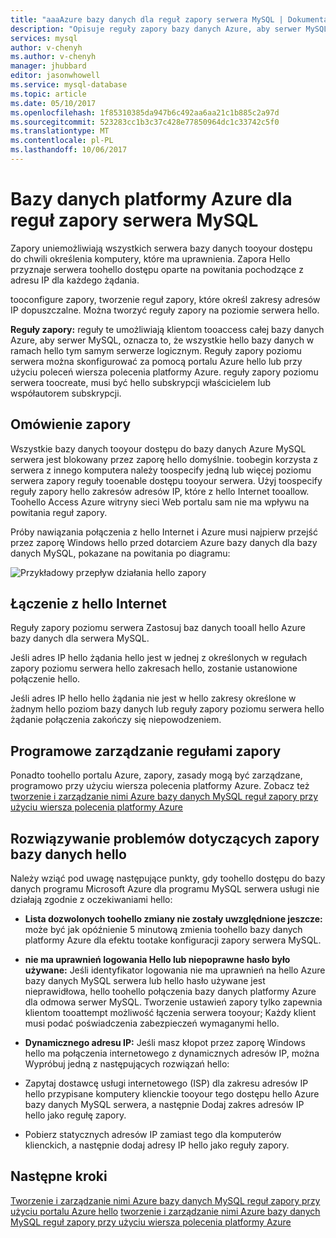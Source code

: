 ```yaml
---
title: "aaaAzure bazy danych dla reguł zapory serwera MySQL | Dokumentacja firmy Microsoft"
description: "Opisuje reguły zapory bazy danych Azure, aby serwer MySQL."
services: mysql
author: v-chenyh
ms.author: v-chenyh
manager: jhubbard
editor: jasonwhowell
ms.service: mysql-database
ms.topic: article
ms.date: 05/10/2017
ms.openlocfilehash: 1f85310385da947b6c492aa6aa21c1b885c2a97d
ms.sourcegitcommit: 523283cc1b3c37c428e77850964dc1c33742c5f0
ms.translationtype: MT
ms.contentlocale: pl-PL
ms.lasthandoff: 10/06/2017
---
```

# <a name="azure-database-for-mysql-server-firewall-rules"></a>Bazy danych platformy Azure dla reguł zapory serwera MySQL
Zapory uniemożliwiają wszystkich serwera bazy danych tooyour dostępu do chwili określenia komputery, które ma uprawnienia. Zapora Hello przyznaje serwera toohello dostępu oparte na powitania pochodzące z adresu IP dla każdego żądania.

tooconfigure zapory, tworzenie reguł zapory, które określ zakresy adresów IP dopuszczalne. Można tworzyć reguły zapory na poziomie serwera hello.

**Reguły zapory:** reguły te umożliwiają klientom tooaccess całej bazy danych Azure, aby serwer MySQL, oznacza to, że wszystkie hello bazy danych w ramach hello tym samym serwerze logicznym. Reguły zapory poziomu serwera można skonfigurować za pomocą portalu Azure hello lub przy użyciu poleceń wiersza polecenia platformy Azure. reguły zapory poziomu serwera toocreate, musi być hello subskrypcji właścicielem lub współautorem subskrypcji.

## <a name="firewall-overview"></a>Omówienie zapory
Wszystkie bazy danych tooyour dostępu do bazy danych Azure MySQL serwera jest blokowany przez zaporę hello domyślnie. toobegin korzysta z serwera z innego komputera należy toospecify jedną lub więcej poziomu serwera zapory reguły tooenable dostępu tooyour serwera. Użyj toospecify reguły zapory hello zakresów adresów IP, które z hello Internet tooallow. Toohello Access Azure witryny sieci Web portalu sam nie ma wpływu na powitania reguł zapory.

Próby nawiązania połączenia z hello Internet i Azure musi najpierw przejść przez zaporę Windows hello przed dotarciem Azure bazy danych dla bazy danych MySQL, pokazane na powitania po diagramu:

![Przykładowy przepływ działania hello zapory](./media/concepts-firewall-rules/1-firewall-concept.png)

## <a name="connecting-from-hello-internet"></a>Łączenie z hello Internet
Reguły zapory poziomu serwera Zastosuj baz danych tooall hello Azure bazy danych dla serwera MySQL.

Jeśli adres IP hello żądania hello jest w jednej z określonych w regułach zapory poziomu serwera hello zakresach hello, zostanie ustanowione połączenie hello.

Jeśli adres IP hello hello żądania nie jest w hello zakresy określone w żadnym hello poziom bazy danych lub reguły zapory poziomu serwera hello żądanie połączenia zakończy się niepowodzeniem.

## <a name="programmatically-managing-firewall-rules"></a>Programowe zarządzanie regułami zapory
Ponadto toohello portalu Azure, zapory, zasady mogą być zarządzane, programowo przy użyciu wiersza polecenia platformy Azure. Zobacz też [tworzenie i zarządzanie nimi Azure bazy danych MySQL reguł zapory przy użyciu wiersza polecenia platformy Azure](./howto-manage-firewall-using-cli.md)

## <a name="troubleshooting-hello-database-firewall"></a>Rozwiązywanie problemów dotyczących zapory bazy danych hello
Należy wziąć pod uwagę następujące punkty, gdy toohello dostępu do bazy danych programu Microsoft Azure dla programu MySQL serwera usługi nie działają zgodnie z oczekiwaniami hello:

* **Lista dozwolonych toohello zmiany nie zostały uwzględnione jeszcze:** może być jak opóźnienie 5 minutową zmienia toohello bazy danych platformy Azure dla efektu tootake konfiguracji zapory serwera MySQL.

* **nie ma uprawnień logowania Hello lub niepoprawne hasło było używane:** Jeśli identyfikator logowania nie ma uprawnień na hello Azure bazy danych MySQL serwera lub hello hasło używane jest nieprawidłowa, hello toohello połączenia bazy danych platformy Azure dla odmowa serwer MySQL. Tworzenie ustawień zapory tylko zapewnia klientom tooattempt możliwość łączenia serwera tooyour; Każdy klient musi podać poświadczenia zabezpieczeń wymaganymi hello.

* **Dynamicznego adresu IP:** Jeśli masz kłopot przez zaporę Windows hello ma połączenia internetowego z dynamicznych adresów IP, można Wypróbuj jedną z następujących rozwiązań hello:

* Zapytaj dostawcę usługi internetowego (ISP) dla zakresu adresów IP hello przypisane komputery klienckie tooyour tego dostępu hello Azure bazy danych MySQL serwera, a następnie Dodaj zakres adresów IP hello jako regułę zapory.

* Pobierz statycznych adresów IP zamiast tego dla komputerów klienckich, a następnie dodaj adresy IP hello jako reguły zapory.

## <a name="next-steps"></a>Następne kroki

[Tworzenie i zarządzanie nimi Azure bazy danych MySQL reguł zapory przy użyciu portalu Azure hello](./howto-manage-firewall-using-portal.md)
[tworzenie i zarządzanie nimi Azure bazy danych MySQL reguł zapory przy użyciu wiersza polecenia platformy Azure](./howto-manage-firewall-using-cli.md)
